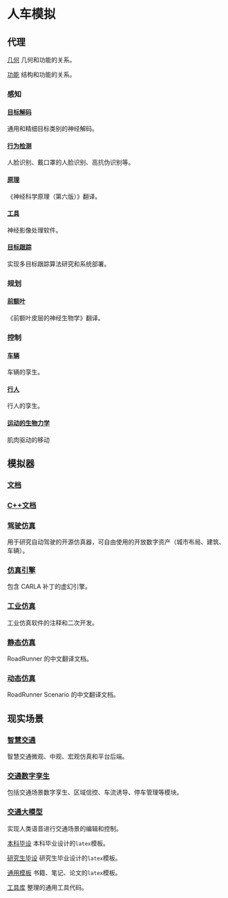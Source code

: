 ﻿# 人车模拟
<!--所有项目关系的思维导图。-->
<!-- 使用markmap进行编辑并生成svg：https://markmap.js.org/repl -->


## 代理

[几何](https://github.com/OpenHUTB/structure)
几何和功能的关系。

[功能](https://github.com/OpenHUTB/onion)
结构和功能的关系。

### 感知

#### [目标解码](https://github.com/OpenHUTB/object_decoding)
通用和精细目标类别的神经解码。

#### [行为检测](https://github.com/OpenHUTB/customs) 
人脸识别、戴口罩的人脸识别、高抗伪识别等。

#### [原理](https://github.com/OpenHUTB/neuro)
《神经科学原理（第六版）》翻译。

#### [工具](https://github.com/OpenHUTB/spm)
神经影像处理软件。


#### [目标跟踪](https://github.com/OpenHUTB/mot)
实现多目标跟踪算法研究和系统部署。

### 规划

#### [前额叶](https://github.com/OpenHUTB/bazaar)
《前额叶皮层的神经生物学》翻译。

### 控制

#### [车辆](https://github.com/OpenHUTB/traffic_twin) 
车辆的孪生。

#### [行人](https://github.com/OpenHUTB/carla-pedestrians)
行人的孪生。

#### [运动的生物力学](https://github.com/OpenHUTB/move) 
肌肉驱动的移动




## 模拟器

### [文档](https://github.com/OpenHUTB/doc) 

### [C++文档](https://github.com/OpenHUTB/carla_cpp)

### [驾驶仿真](https://github.com/OpenHUTB/carla)
用于研究自动驾驶的开源仿真器，可自由使用的开放数字资产（城市布局、建筑、车辆）。

### [仿真引擎](https://github.com/OpenHUTB/engine)
包含 CARLA 补丁的虚幻引擎。

### [工业仿真](https://github.com/OpenHUTB/matlab) 
工业仿真软件的注释和二次开发。

### [静态仿真](https://github.com/OpenHUTB/roadrunner) 
RoadRunner 的中文翻译文档。

### [动态仿真](https://github.com/OpenHUTB/roadrunner-scenario) 
RoadRunner Scenario 的中文翻译文档。


## 现实场景

### [智慧交通](https://github.com/OpenHUTB/intelligent_traffic) 
智慧交通微观、中观、宏观仿真和平台后端。

### [交通数字孪生](https://github.com/OpenHUTB/driving)
包括交通场景数字孪生、区域信控、车流诱导、停车管理等模块。

### [交通大模型](https://github.com/OpenHUTB/gpt)
实现人类语音进行交通场景的编辑和控制。



[本科毕设](https://github.com/OpenHUTB/hutb_latex) 
本科毕业设计的`latex`模板。

[研究生毕设](https://github.com/OpenHUTB/master)
研究生毕业设计的`latex`模板。

[通用模板](https://github.com/OpenHUTB/latex)
书籍、笔记、论文的`latex`模板。

[工具库](https://github.com/OpenHUTB/utils)
整理的通用工具代码。



